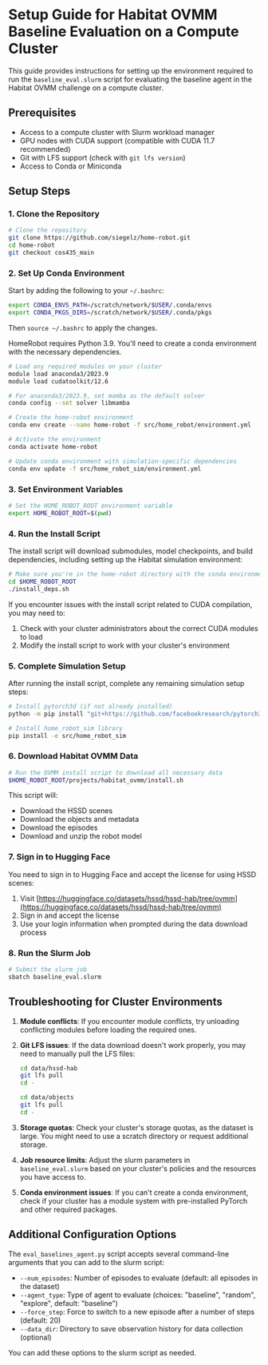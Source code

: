# Setup Guide for Habitat OVMM Baseline Evaluation on a Compute Cluster

This guide provides instructions for setting up the environment required to run the `baseline_eval.slurm` script for evaluating the baseline agent in the Habitat OVMM challenge on a compute cluster.

## Prerequisites

- Access to a compute cluster with Slurm workload manager
- GPU nodes with CUDA support (compatible with CUDA 11.7 recommended)
- Git with LFS support (check with `git lfs version`)
- Access to Conda or Miniconda

## Setup Steps

### 1. Clone the Repository

```bash
# Clone the repository
git clone https://github.com/siegelz/home-robot.git
cd home-robot
git checkout cos435_main
```

### 2. Set Up Conda Environment

Start by adding the following to your `~/.bashrc`:
```bash
export CONDA_ENVS_PATH=/scratch/network/$USER/.conda/envs
export CONDA_PKGS_DIRS=/scratch/network/$USER/.conda/pkgs
```

Then `source ~/.bashrc` to apply the changes.

HomeRobot requires Python 3.9. You'll need to create a conda environment with the necessary dependencies.

```bash
# Load any required modules on your cluster
module load anaconda3/2023.9
module load cudatoolkit/12.6

# For anaconda3/2023.9, set mamba as the default solver
conda config --set solver libmamba

# Create the home-robot environment
conda env create --name home-robot -f src/home_robot/environment.yml

# Activate the environment
conda activate home-robot

# Update conda environment with simulation-specific dependencies
conda env update -f src/home_robot_sim/environment.yml
```

### 3. Set Environment Variables

```bash
# Set the HOME_ROBOT_ROOT environment variable
export HOME_ROBOT_ROOT=$(pwd)
```

### 4. Run the Install Script

The install script will download submodules, model checkpoints, and build dependencies, including setting up the Habitat simulation environment:

```bash
# Make sure you're in the home-robot directory with the conda environment activated
cd $HOME_ROBOT_ROOT
./install_deps.sh
```

If you encounter issues with the install script related to CUDA compilation, you may need to:
1. Check with your cluster administrators about the correct CUDA modules to load
2. Modify the install script to work with your cluster's environment

### 5. Complete Simulation Setup

After running the install script, complete any remaining simulation setup steps:

```bash
# Install pytorch3d (if not already installed)
python -m pip install "git+https://github.com/facebookresearch/pytorch3d.git"

# Install home_robot_sim library
pip install -e src/home_robot_sim
```

### 6. Download Habitat OVMM Data

```bash
# Run the OVMM install script to download all necessary data
$HOME_ROBOT_ROOT/projects/habitat_ovmm/install.sh
```

This script will:
- Download the HSSD scenes
- Download the objects and metadata
- Download the episodes
- Download and unzip the robot model

### 7. Sign in to Hugging Face

You need to sign in to Hugging Face and accept the license for using HSSD scenes:

1. Visit [https://huggingface.co/datasets/hssd/hssd-hab/tree/ovmm](https://huggingface.co/datasets/hssd/hssd-hab/tree/ovmm)
2. Sign in and accept the license
3. Use your login information when prompted during the data download process

### 8. Run the Slurm Job

```bash
# Submit the slurm job
sbatch baseline_eval.slurm
```

## Troubleshooting for Cluster Environments

1. **Module conflicts**: If you encounter module conflicts, try unloading conflicting modules before loading the required ones.

2. **Git LFS issues**: If the data download doesn't work properly, you may need to manually pull the LFS files:
   ```bash
   cd data/hssd-hab
   git lfs pull
   cd -

   cd data/objects
   git lfs pull
   cd -
   ```

3. **Storage quotas**: Check your cluster's storage quotas, as the dataset is large. You might need to use a scratch directory or request additional storage.

4. **Job resource limits**: Adjust the slurm parameters in `baseline_eval.slurm` based on your cluster's policies and the resources you have access to.

5. **Conda environment issues**: If you can't create a conda environment, check if your cluster has a module system with pre-installed PyTorch and other required packages.

## Additional Configuration Options

The `eval_baselines_agent.py` script accepts several command-line arguments that you can add to the slurm script:

- `--num_episodes`: Number of episodes to evaluate (default: all episodes in the dataset)
- `--agent_type`: Type of agent to evaluate (choices: "baseline", "random", "explore", default: "baseline")
- `--force_step`: Force to switch to a new episode after a number of steps (default: 20)
- `--data_dir`: Directory to save observation history for data collection (optional)

You can add these options to the slurm script as needed.
